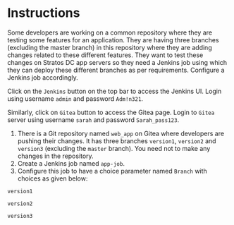 # Instructions

Some developers are working on a common repository where they are testing some features for an application. They are having three branches (excluding the master branch) in this repository where they are adding changes related to these different features. They want to test these changes on Stratos DC app servers so they need a Jenkins job using which they can deploy these different branches as per requirements. Configure a Jenkins job accordingly.

Click on the `Jenkins` button on the top bar to access the Jenkins UI. Login using username `admin` and password `Adm!n321`.

Similarly, click on `Gitea` button to access the Gitea page. Login to `Gitea` server using username `sarah` and password `Sarah_pass123`.

1. There is a Git repository named `web_app` on Gitea where developers are pushing their changes. It has three branches `version1`, `version2` and `version3` (excluding the `master` branch). You need not to make any changes in the repository.
2. Create a Jenkins job named `app-job`.
3. Configure this job to have a choice parameter named `Branch` with choices as given below:

`version1`

`version2`

`version3`
